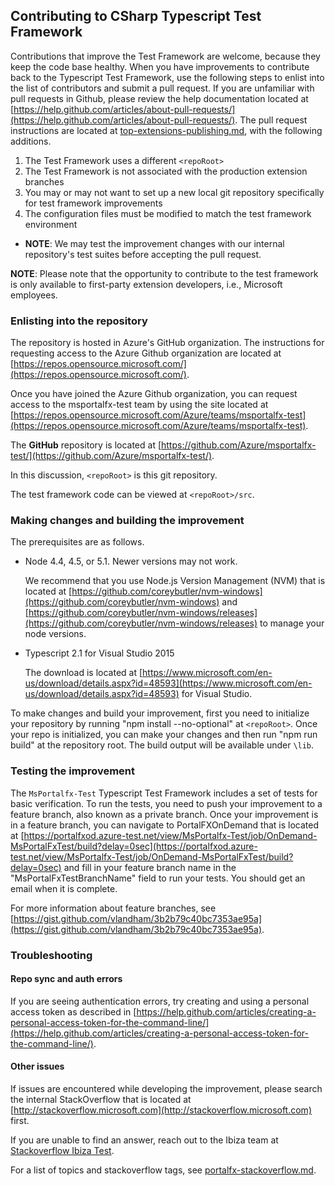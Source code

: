 
<a name="contributing-to-csharp-typescript-test-framework"></a>
## Contributing to CSharp Typescript Test Framework

Contributions that improve the Test Framework are welcome, because they keep the code base healthy.  When you have improvements to contribute back to the Typescript Test Framework, use the following steps to enlist into the list of contributors and submit a pull request. If you are unfamiliar with pull requests in Github, please review the help documentation located at [https://help.github.com/articles/about-pull-requests/](https://help.github.com/articles/about-pull-requests/). The pull request instructions are located at [top-extensions-publishing.md](top-extensions-publishing.md), with the following additions.

1. The Test Framework uses a different `<repoRoot>`
1. The Test Framework is not associated with the production extension branches
1. You may or may not want to set up a new local git repository specifically for test framework improvements 
1. The configuration files must be modified to match the test framework environment

<!-- TODO: Determine which Azure group is represented by the word  "we" -->
* **NOTE**: We may test the improvement changes with our internal repository's test suites before accepting the pull request.

**NOTE**: Please note that the opportunity to contribute to the  test framework is only available to first-party extension developers, i.e., Microsoft employees.

<a name="contributing-to-csharp-typescript-test-framework-enlisting-into-the-repository"></a>
### Enlisting into the repository

The repository is hosted in Azure's GitHub organization.  The instructions for requesting access to the Azure Github organization are located at [https://repos.opensource.microsoft.com/](https://repos.opensource.microsoft.com/).

Once you have joined the Azure Github organization, you can request access to the msportalfx-test team by using the site located at [https://repos.opensource.microsoft.com/Azure/teams/msportalfx-test](https://repos.opensource.microsoft.com/Azure/teams/msportalfx-test).

The **GitHub** repository is located at  [https://github.com/Azure/msportalfx-test/](https://github.com/Azure/msportalfx-test/).

 In this discussion, `<repoRoot>` is this git repository.

The test framework code can be viewed at `<repoRoot>/src`.

<a name="contributing-to-csharp-typescript-test-framework-making-changes-and-building-the-improvement"></a>
### Making changes and building the improvement

The prerequisites are as follows. 

* Node 4.4, 4.5, or 5.1. Newer versions may not work.

   We recommend that you use Node.js Version Management (NVM) that is located at [https://github.com/coreybutler/nvm-windows](https://github.com/coreybutler/nvm-windows) and [https://github.com/coreybutler/nvm-windows/releases](https://github.com/coreybutler/nvm-windows/releases)  to manage your node versions.

*  Typescript 2.1 for Visual Studio 2015 

    The download is located at [https://www.microsoft.com/en-us/download/details.aspx?id=48593](https://www.microsoft.com/en-us/download/details.aspx?id=48593) for  Visual Studio.

To make changes and build your improvement, first you need to initialize your repository by running "npm install --no-optional" at `<repoRoot>`.   Once your repo is initialized, you can make your changes and then run "npm run build" at the repository root.  The build output will be available under `\lib`.

<a name="contributing-to-csharp-typescript-test-framework-testing-the-improvement"></a>
### Testing the improvement

The `MsPortalfx-Test` Typescript Test Framework includes a set of tests for basic verification.  To run the tests, you need to push your improvement to a feature branch, also known as a private branch.  Once your improvement is in a feature branch, you can navigate to PortalFXOnDemand that is located at [https://portalfxod.azure-test.net/view/MsPortalfx-Test/job/OnDemand-MsPortalFxTest/build?delay=0sec](https://portalfxod.azure-test.net/view/MsPortalfx-Test/job/OnDemand-MsPortalFxTest/build?delay=0sec) and fill in your feature branch name in the "MsPortalFxTestBranchName" field to run your tests.  You should get an email when it is complete.  

For more information about feature branches, see [https://gist.github.com/vlandham/3b2b79c40bc7353ae95a](https://gist.github.com/vlandham/3b2b79c40bc7353ae95a).

<a name="contributing-to-csharp-typescript-test-framework-troubleshooting"></a>
### Troubleshooting

<a name="contributing-to-csharp-typescript-test-framework-troubleshooting-repo-sync-and-auth-errors"></a>
#### Repo sync and auth errors

If you are seeing authentication errors, try creating and using a personal access token as described in [https://help.github.com/articles/creating-a-personal-access-token-for-the-command-line/](https://help.github.com/articles/creating-a-personal-access-token-for-the-command-line/).

<a name="contributing-to-csharp-typescript-test-framework-troubleshooting-other-issues"></a>
#### Other issues
If issues are encountered while developing the improvement, please search the internal StackOverflow that is located at [http://stackoverflow.microsoft.com](http://stackoverflow.microsoft.com) first.

 If you are unable to find an answer, reach out to the Ibiza team at  [Stackoverflow Ibiza Test](https://stackoverflow.microsoft.com/questions/tagged?tagnames=ibiza-test). 

 For a list of topics and stackoverflow tags, see [portalfx-stackoverflow.md](portalfx-stackoverflow.md).